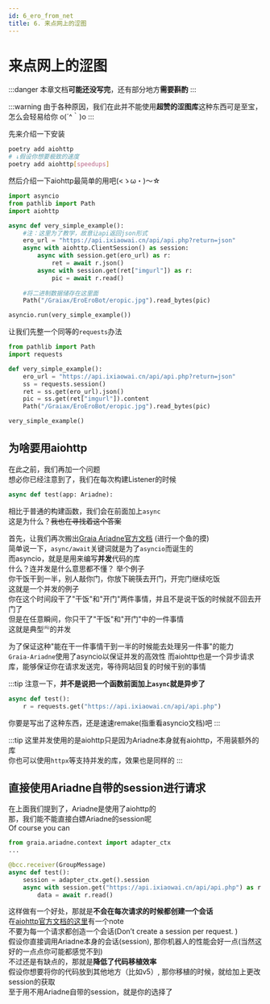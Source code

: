 ```yaml
---
id: 6_ero_from_net
title: 6. 来点网上的涩图
---
```


# 来点网上的涩图

:::danger
本章文档**可能还没写完**，还有部分地方**需要斟酌**
:::

:::warning
由于各种原因，我们在此并不能使用**超赞的涩图库**<Curtain type="warning">这种东西可是至宝，怎么会轻易给你 o(´^｀)o</Curtain>
:::

先来介绍一下安装
```bash
poetry add aiohttp
# ↓假设你想要极致的速度
poetry add aiohttp[speedups]
```

然后介绍一下aiohttp最简单的用吧(<ゝω・)～☆
```python
import asyncio
from pathlib import Path
import aiohttp

async def very_simple_example():
    #注：这里为了教学，故意让api返回json形式
    ero_url = "https://api.ixiaowai.cn/api/api.php?return=json"
    async with aiohttp.ClientSession() as session:
        async with session.get(ero_url) as r:
            ret = await r.json()
        async with session.get(ret["imgurl"]) as r:
            pic = await r.read()
    
    #将二进制数据储存在这里面
    Path("/Graiax/EroEroBot/eropic.jpg").read_bytes(pic)

asyncio.run(very_simple_example())
```

让我们先整一个同等的`requests`办法
```python
from pathlib import Path
import requests

def very_simple_example():
    ero_url = "https://api.ixiaowai.cn/api/api.php?return=json"
    ss = requests.session()
    ret = ss.get(ero_url).json()
    pic = ss.get(ret["imgurl"]).content
    Path("/Graiax/EroEroBot/eropic.jpg").read_bytes(pic)

very_simple_example()
```

## 为啥要用aiohttp
在此之前，我们再加一个问题  
想必你已经注意到了，我们在每次构建Listener的时候
```python
async def test(app: Ariadne):
```
相比于普通的构建函数，我们会在前面加上`async`  
这是为什么？~~我也在寻找着这个答案~~

首先，让我们再次搬出[Graia Ariadne官方文档](https://graia-dev.readthedocs.io/zh_CN/latest/appendix/asyncio-intro/) (进行一个鱼的摸)  
简单说一下，`async/await`关键词就是为了`asyncio`而诞生的  
而asyncio，就是是用来编写**并发**代码的库  
什么？连并发是什么意思都不懂？
举个例子  
你干饭干到一半，别人敲你门，你放下碗筷去开门，开完门继续吃饭  
这就是一个并发的例子  
你在这个时间段干了"干饭"和"开门"两件事情，并且不是说干饭的时候就不回去开门了  
但是在任意瞬间，你只干了"干饭"和"开门"中的一件事情  
这就是典型<sup style="font-size:0.5em">(吗)</sup>的并发

为了保证这种"能在干一件事情干到一半的时候能去处理另一件事"的能力  
`Graia-Ariadne`使用了asyncio以保证并发的高效性
而aiohttp也是一个异步请求库，能够保证你在请求发送完，等待网站回复的时候干别的事情

:::tip
注意一下，**并不是说把一个函数前面加上`async`就是异步了**  
```python
async def test():
    r = requests.get("https://api.ixiaowai.cn/api/api.php")
```
你要是写出了这种东西，还是速速remake(指重看asyncio文档)吧
:::

:::tip
这里并发使用的是aiohttp只是因为Ariadne本身就有aiohttp，不用装额外的库  
你也可以使用`httpx`等支持并发的库，效果也是同样的
:::

## 直接使用Ariadne自带的session进行请求
在上面我们提到了，Ariadne是使用了aiohttp的  
那，我们能不能直接白嫖Ariadne的session呢  
Of course you can  
```python
from graia.ariadne.context import adapter_ctx
...

@bcc.receiver(GroupMessage)
async def test():
    session = adapter_ctx.get().session
    async with session.get("https://api.ixiaowai.cn/api/api.php") as r:
        data = await r.read()
```
这样做有一个好处，那就是**不会在每次请求的时候都创建一个会话**  
在[aiohttp官方文档的这里](https://docs.aiohttp.org/en/stable/client_quickstart.html#make-a-request)有一个note  
不要为每一个请求都创造一个会话(Don’t create a session per request. )  
假设你直接调用Ariadne本身的会话(session), 那你机器人的性能会好一点(当然这好的一点点你可能都感觉不到)  
不过还是有缺点的，那就是**降低了代码移植效率**  
假设你想要将你的代码放到其他地方（比如v5）, 那你移植的时候，就给加上更改session的获取  
至于用不用Ariadne自带的session，就是你的选择了  